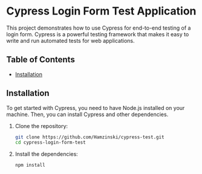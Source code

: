 # Cypress Login Form Test Application

This project demonstrates how to use Cypress for end-to-end testing of a login form. Cypress is a powerful testing framework that makes it easy to write and run automated tests for web applications.

## Table of Contents

- [Installation](#installation)

## Installation

To get started with Cypress, you need to have Node.js installed on your machine. Then, you can install Cypress and other dependencies.

1. Clone the repository:

    ```bash
    git clone https://github.com/Hamzinski/cypress-test.git
    cd cypress-login-form-test
    ```

2. Install the dependencies:

    ```bash
    npm install
    ```
